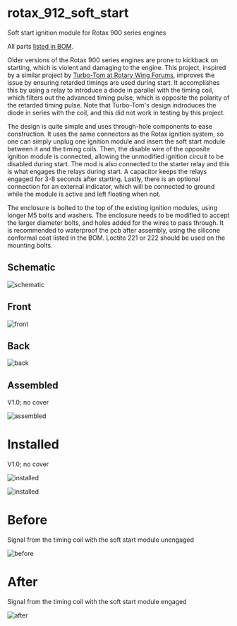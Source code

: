 # rotax_912_soft_start
Soft start ignition module for Rotax 900 series engines

All parts [listed in BOM](https://github.com/nwetter2/rotax_912_soft_start/blob/master/BOM.pdf).

Older versions of the Rotax 900 series engines are prone to kickback on starting, which is violent and damaging to the engine. This project, inspired by a similar project by [Turbo-Tom at Rotary Wing Forums](https://www.rotaryforum.com/threads/soft-start-unit-for-rotax-912uls.23381/), improves the issue by ensuring retarded timings are used during start. It accomplishes this by using a relay to introduce a diode in parallel with the timing coil, which filters out the advanced timing pulse, which is opposite the polarity of the retarded timing pulse. Note that Turbo-Tom's design indroduces the diode in series with the coil, and this did not work in testing by this project.

The design is quite simple and uses through-hole components to ease construction. It uses the same connectors as the Rotax ignition system, so one can simply unplug one ignition module and insert the soft start module between it and the timing coils. Then, the disable wire of the opposite ignition module is connected, allowing the unmodified ignition circuit to be disabled during start. The mod is also connected to the starter relay and this is what engages the relays during start. A capacitor keeps the relays engaged for 3-8 seconds after starting. Lastly, there is an optional connection for an external indicator, which will be connected to ground while the module is active and left floating when not.

The enclosure is bolted to the top of the existing ignition modules, using longer M5 bolts and washers. The enclosure needs to be modified to accept the larger diameter bolts, and holes added for the wires to pass through. It is recommended to waterproof the pcb after assembly, using the silicone conformal coat listed in the BOM. Loctite 221 or 222 should be used on the mounting bolts.

## Schematic

![schematic](schematic.png)

## Front

![front](render_front.png)

## Back

![back](render_back.png)

## Assembled
V1.0; no cover

![assembled](complete.jpg)

# Installed
V1.0; no cover

![installed](installed1.jpg)

![installed](installed2.jpg)

# Before
Signal from the timing coil with the soft start module unengaged

![before](before.png)

# After
Signal from the timing coil with the soft start module engaged

![after](after.png)
